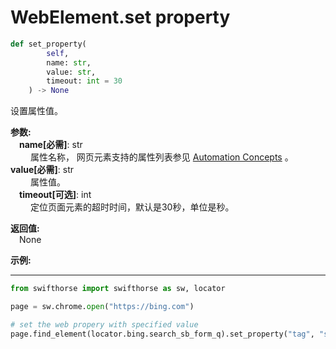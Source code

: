 
# WebElement.set property

```python
def set_property(
        self,
        name: str,
        value: str,
        timeout: int = 30
    ) -> None
```  

设置属性值。  

**参数:**  
    &emsp;**name[必需]**: str  
        &emsp;&emsp; 属性名称， 网页元素支持的属性列表参见 [Automation Concepts](./../../../../../../concepts/concepts.md) 。
    &emsp;**value[必需]**: str  
        &emsp;&emsp; 属性值。    
    &emsp;**timeout[可选]**: int  
        &emsp;&emsp; 定位页面元素的超时时间，默认是30秒，单位是秒。 

**返回值:**  
    &emsp;None

**示例:**
***
```python
from swifthorse import swifthorse as sw, locator

page = sw.chrome.open("https://bing.com")

# set the web propery with specified value
page.find_element(locator.bing.search_sb_form_q).set_property("tag", "search_tag")
```